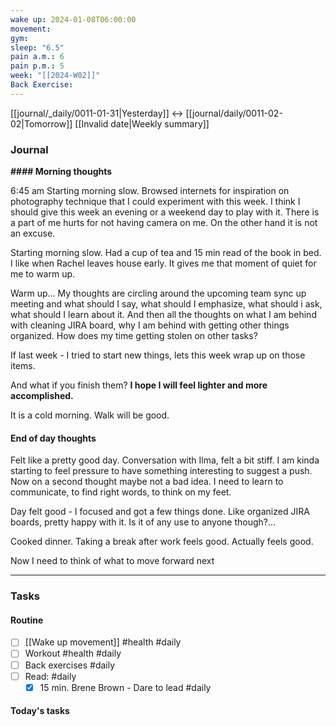 ```yaml
---
wake up: 2024-01-08T06:00:00
movement: 
gym: 
sleep: "6.5"
pain a.m.: 6
pain p.m.: 5
week: "[[2024-W02]]"
Back Exercise:
---
```

[[journal/_daily/0011-01-31|Yesterday]] <-> [[journal/daily/0011-02-02|Tomorrow]]
[[Invalid date|Weekly summary]]
### Journal
**#### Morning thoughts**

6:45 am 
Starting morning slow. Browsed internets for inspiration on photography technique that I could experiment with this week. I think I should give this week an evening or a weekend day to play with it. There is a part of me hurts for not having camera on me. On the other hand it is not an excuse.

Starting morning slow. Had a cup of tea and 15 min read of the book in bed. I like when Rachel leaves house early. It gives me that moment of quiet for me to warm up. 

Warm up... My thoughts are circling around the upcoming team sync up meeting and what should I say, what should I emphasize, what should i ask, what should I learn about it. And then all the thoughts on what I am behind with cleaning JIRA board, why I am behind with getting other things organized. How does my time getting stolen on other tasks?

If last week - I tried to start new things, lets this week wrap up on those items. 

And what if you finish them? **I hope I will feel lighter and more accomplished.** 

It is a cold morning. Walk will be good. 

#### End of day thoughts

Felt like a pretty good day.
Conversation with Ilma, felt a bit stiff. I am kinda starting to feel pressure to have something interesting to suggest a push. 
Now on a second thought maybe not a bad idea. I need to learn to communicate, to find right words, to think on my feet. 

Day felt good - I focused and got a few things done. Like organized JIRA boards, pretty happy with it. Is it of any use to anyone though?... 

Cooked dinner. Taking a break after work feels good. Actually feels good. 

Now I need to think of what to move forward next

-----
### Tasks 

#### Routine

- [ ] [[Wake up movement]] #health #daily
- [ ] Workout #health #daily 
- [ ] Back exercises #daily
- [ ] Read: #daily
	- [x] 15 min. Brene Brown - Dare to lead #daily

#### Today's tasks
